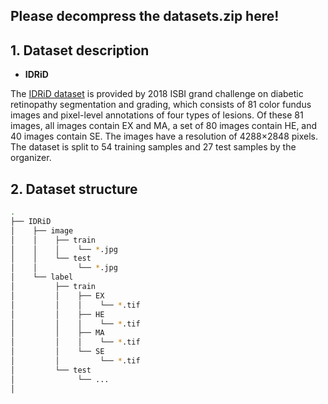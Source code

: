 ## Please decompress the datasets.zip here!

## 1. Dataset description
- **IDRiD**

The [IDRiD dataset](https://doi.org/10.3390/data3030025) is provided by 2018 ISBI grand challenge on diabetic retinopathy segmentation and grading, which consists of 81 color fundus images and pixel-level annotations of four types of lesions. Of these 81 images, all images contain EX and MA, a set of 80 images contain HE, and 40 images contain SE. The images have a resolution of 4288×2848 pixels. The dataset is split to 54 training samples and 27 test samples by the organizer.

## 2. Dataset structure
```bash
.
├── IDRiD
│    ├── image
│    │    ├── train
│    │    │    └── *.jpg
│    │    └── test
│    │         └── *.jpg
│    └── label
│         ├── train
│         │    ├── EX
│         │    │    └── *.tif
│         │    ├── HE
│         │    │    └── *.tif
│         │    ├── MA
│         │    │    └── *.tif
│         │    └── SE
│         │         └── *.tif
│         └── test
│              └── ...
│

```
